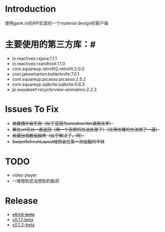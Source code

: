 # Introduction #
使用gank.io的API实现的一个material design的客户端

# 主要使用的第三方库：#
* io.reactivex:rxjava:1.1.1
* io.reactivex:rxandroid:1.1.0
* com.squareup.retrofit2:retrofit:2.0.0
* com.jakewharton:butterknife:7.0.1 
* com.squareup.picasso:picasso:2.5.2
* com.squareup.sqlbrite:sqlbrite:0.6.3
* jp.wasabeef:recyclerview-animators:2.2.3

# Issues To Fix #
* ~~收藏偶尔会失败（似乎是因为unsubscribe调用太早）~~
* ~~某些url可以一直返回（用一个丑陋的办法处理了）（又用优雅的方法搞了一遍）~~
* ~~收藏出错数组越界（似乎解决了，呵）~~
* ~~SwipeRefreshLayout经常会在第一次加载时不转~~

# TODO #
* video player
* 一堆想到还没想到的脑洞

# Release
* ~~[v0.1.0-beta ]()~~
* [v0.1.1-beta ](https://github.com/nestorm001/Gank.io/releases/download/v0.1.1-beta/nesto.gankio_release_v0.1.1-beta_2016-05-31_nesto.apk)
* [v0.1.2-beta ](https://github.com/nestorm001/Gank.io/releases/download/v0.1.2-beta/nesto.gankio_release_v0.1.2-beta_2016-06-02_nesto.apk)